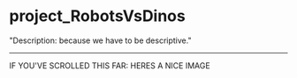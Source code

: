 # project_RobotsVsDinos
"Description: because we have to be descriptive." 





----------------------------------------------------------------

IF YOU'VE SCROLLED THIS FAR: HERES A NICE IMAGE



